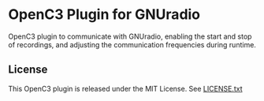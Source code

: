 # OpenC3 Plugin for GNUradio

OpenC3 plugin to communicate with GNUradio, enabling the start and stop of recordings, and adjusting the communication frequencies during runtime.

## License

This OpenC3 plugin is released under the MIT License. See [LICENSE.txt](LICENSE.txt)
